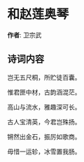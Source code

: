 # 和赵莲奥琴

**作者**: 卫宗武

## 诗词内容

岂无五尺桐，所贮徒百囊。

惟君匣中材，古韵涵混茫。

高山与流水，雅趣深可长。

古人宝清英，今君岂殊扬。

锵然出金石，振厉如歌商。

毋惜一运轸，冰雪置我肠。


